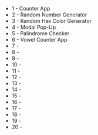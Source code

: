 - 1 - Counter App
- 2 -  Random Number Generator
- 3 - Random Hex Color Generator
- 4 - Modal Pop-Up
- 5 - Palindrome Checker
- 6 - Vowel Counter App
- 7 -
- 8 -
- 9 -
- 10 -
- 11 -
- 12 -
- 13 -
- 14 -
- 15 -
- 16 -
- 17 -
- 18 -
- 19 -
- 20 -
